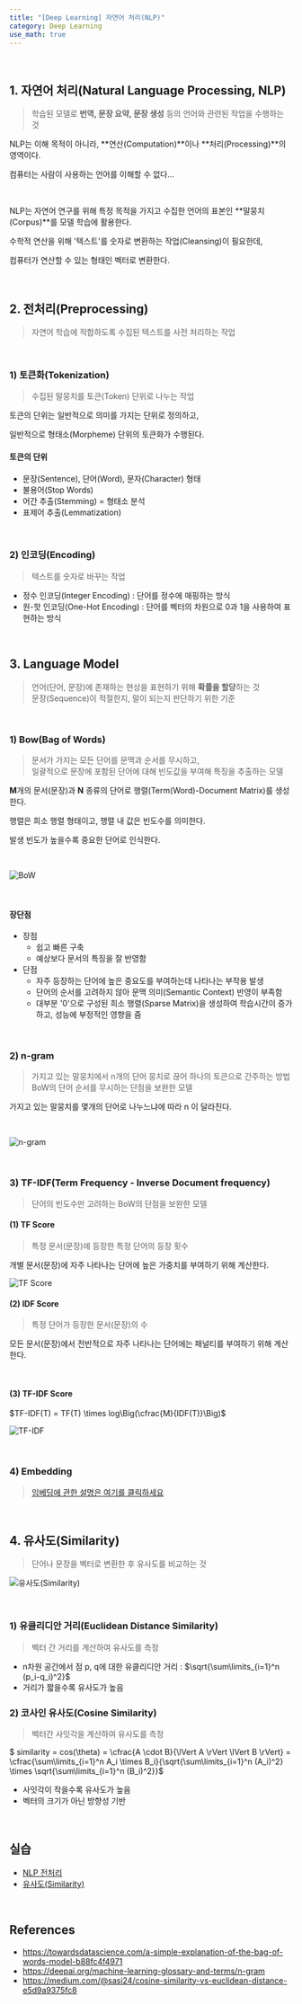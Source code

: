 ```yaml
---
title: "[Deep Learning] 자연어 처리(NLP)"
category: Deep Learning
use_math: true
---
```


<br>

## 1. 자연어 처리(Natural Language Processing, NLP)
> 학습된 모델로 **번역, 문장 요약, 문장 생성** 등의 언어와 관련된 작업을 수행하는 것

NLP는 이해 목적이 아니라, **연산(Computation)**이나 **처리(Processing)**의 영역이다.

컴퓨터는 사람이 사용하는 언어를 이해할 수 없다...

<br>

NLP는 자연어 연구를 위해 특정 목적을 가지고 수집한 언어의 표본인 **말뭉치(Corpus)**를 모델 학습에 활용한다.

수학적 연산을 위해 '텍스트'를 숫자로 변환하는 작업(Cleansing)이 필요한데,

컴퓨터가 연산할 수 있는 형태인 벡터로 변환한다.

<br>

## 2. 전처리(Preprocessing)
> 자연어 학습에 적합하도록 수집된 텍스트를 사전 처리하는 작업

<br>
 
### 1) 토큰화(Tokenization)
> 수집된 말뭉치를 토큰(Token) 단위로 나누는 작업

토큰의 단위는 일반적으로 의미를 가지는 단위로 정의하고,

일반적으로 형태소(Morpheme) 단위의 토큰화가 수행된다.

#### 토큰의 단위
- 문장(Sentence), 단어(Word), 문자(Character) 형태
- 불용어(Stop Words)
- 어간 추출(Stemming) = 형태소 분석
- 표제어 추출(Lemmatization)

<br>

### 2) 인코딩(Encoding)
> 텍스트를 숫자로 바꾸는 작업

- 정수 인코딩(Integer Encoding) : 단어를 정수에 매핑하는 방식
- 원-핫 인코딩(One-Hot Encoding) : 단어를 벡터의 차원으로 0과 1을 사용하여 표현하는 방식

<br>
  
## 3. Language Model
> 언어(단어, 문장)에 존재하는 현상을 표현하기 위해 **확률을 할당**하는 것<br>
> 문장(Sequence)이 적절한지, 말이 되는지 판단하기 위한 기준

<br>

### 1) Bow(Bag of Words) 
> 문서가 가지는 모든 단어를 문맥과 순서를 무시하고, <br>
> 일괄적으로 문장에 포함된 단어에 대해 빈도값을 부여해 특징을 추출하는 모델

**M**개의 문서(문장)과 **N** 종류의 단어로 행렬(Term(Word)-Document Matrix)를 생성한다.

행렬은 희소 행렬 형태이고, 행렬 내 값은 빈도수를 의미한다. 

발생 빈도가 높을수록 중요한 단어로 인식한다.

<br>

![BoW](/assets/images/posts/dl/bow.png)

<br>

#### 장단점

- 장점
    - 쉽고 빠른 구축
    - 예상보다 문서의 특징을 잘 반영함
- 단점
    - 자주 등장하는 단어에 높은 중요도를 부여하는데 나타나는 부작용 발생
    - 단어의 순서를 고려하지 않아 문맥 의미(Semantic Context) 반영이 부족함
    - 대부분 '0'으로 구성된 희소 행렬(Sparse Matrix)을 생성하여 학습시간이 증가하고, 성능에 부정적인 영향을 줌
  
<br>

### 2) n-gram
> 가지고 있는 말뭉치에서 n개의 단어 뭉치로 끊어 하나의 토큰으로 간주하는 방법<br>
> BoW의 단어 순서를 무시하는 단점을 보완한 모델

가지고 있는 말뭉치를 몇개의 단어로 나누느냐에 따라 n 이 달라진다.

<br>

![n-gram](/assets/images/posts/dl/n_gram.png)

<br>

### 3) TF-IDF(Term Frequency - Inverse Document frequency)
> 단어의 빈도수만 고려하는 BoW의 단점을 보완한 모델

#### (1) TF Score
> 특정 문서(문장)에 등장한 특정 단어의 등장 횟수

개별 문서(문장)에 자주 나타나는 단어에 높은 가중치를 부여하기 위해 계산한다.

![TF Score](/assets/images/posts/dl/tf_score.png)

#### (2) IDF Score
> 특정 단어가 등장한 문서(문장)의 수

모든 문서(문장)에서 전반적으로 자주 나타나는 단어에는 패널티를 부여하기 위해 계산한다.

<br>

#### (3) TF-IDF Score

$TF-IDF(T) = TF(T) \times log\Big(\cfrac{M}{IDF(T)}\Big)$

![TF-IDF](/assets/images/posts/dl/tf-idf.png)

<br>

### 4) Embedding
> <a href="https://gilbertlim.github.io/deep%20learning/dl_embedding/">임베딩에 관한 설명은 여기를 클릭하세요</a>

<br>

## 4. 유사도(Similarity)
> 단어나 문장을 벡터로 변환한 후 유사도를 비교하는 것

![유사도(Similarity)](/assets/images/posts/dl/similarity.png)

<br>

### 1) 유클리디안 거리(Euclidean Distance Similarity)
> 벡터 간 거리를 계산하여 유사도를 측정

- n차원 공간에서 점 p, q에 대한 유클리디안 거리 : $\sqrt{\sum\limits_{i=1}^n (p_i-q_i)^2}$
- 거리가 짧을수록 유사도가 높음

### 2) 코사인 유사도(Cosine Similarity)
> 벡터간 사잇각을 계산하여 유사도를 측정

$ similarity = cos(\theta) = \cfrac{A \cdot B}{\lVert A \rVert \lVert B \rVert} = \cfrac{\sum\limits_{i=1}^n A_i \times B_i}{\sqrt{\sum\limits_{i=1}^n (A_i)^2} \times \sqrt{\sum\limits_{i=1}^n (B_i)^2}}$

- 사잇각이 작을수록 유사도가 높음
- 벡터의 크기가 아닌 방향성 기반

<br>

## 실습
- <a href="https://colab.research.google.com/drive/1UBSWxwH6eD54DJRsZNpHj9sbpHX8TCG2?usp=sharing">NLP 전처리</a>
- <a href="https://colab.research.google.com/drive/1zJ-fL182Lo6xml3jlOTpccjqHhG0l0j-?usp=sharing">유사도(Similarity)</a>

<br>

## References
- https://towardsdatascience.com/a-simple-explanation-of-the-bag-of-words-model-b88fc4f4971
- https://deepai.org/machine-learning-glossary-and-terms/n-gram
- https://medium.com/@sasi24/cosine-similarity-vs-euclidean-distance-e5d9a9375fc8